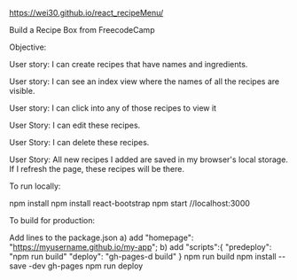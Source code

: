 https://wei30.github.io/react_recipeMenu/

Build a Recipe Box from FreecodeCamp

Objective:

User story: I can create recipes that have names and ingredients.

User story: I can see an index view where the names of all the recipes are visible.

User story: I can click into any of those recipes to view it

User Story: I can edit these recipes.

User Story: I can delete these recipes.

User Story: All new recipes I added are saved in my browser's local storage. If I refresh the page, these recipes will be there.


To run locally:

npm install
npm install react-bootstrap
npm start //localhost:3000


To build for production:

Add lines to the package.json a) add "homepage": "https://myusername.github.io/my-app"; b) add "scripts":{ "predeploy": "npm run build" "deploy": "gh-pages-d build" }
npm run build
npm install --save -dev gh-pages
npm run deploy
